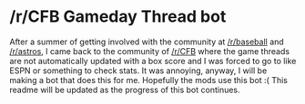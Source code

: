 /r/CFB Gameday Thread bot
======
After a summer of getting involved with the community at [/r/baseball](http://reddit.com/r/baseball) and [/r/astros](http://reddit.com/r/astros),
I came back to the community of [/r/CFB](http://reddit.com/r/CFB) where the game threads are not automatically updated with a box score and I was forced
to go to like ESPN or something to check stats. It was annoying, anyway, I will be making a bot that does this for me. Hopefully the mods use this bot :(
This readme will be updated as the progress of this bot continues. 